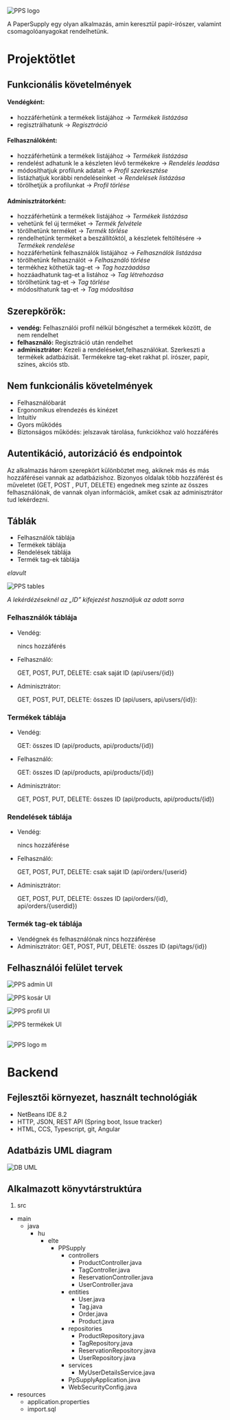 ![PPS logo](/images/logo-text-black-mini.png)

A PaperSupply egy olyan alkalmazás, amin keresztül papír-írószer, valamint csomagolóanyagokat rendelhetünk.

# Projektötlet

## Funkcionális követelmények

#### Vendégként:
- hozzáférhetünk a termékek listájához → *Termékek* *listázása*
- regisztrálhatunk → *Regisztráció*

#### Felhasználóként:
- hozzáférhetünk a termékek listájához → *Termékek* *listázása*
- rendelést adhatunk le a készleten lévő termékekre → *Rendelés* *leadása*
- módosíthatjuk profilunk adatait → *Profil* *szerkesztése*
- listázhatjuk korábbi rendeléseinket → *Rendelések* *listázása*
- törölhetjük a profilunkat → *Profil* *törlése*

#### Adminisztrátorként:
- hozzáférhetünk a termékek listájához → *Termékek* *listázása*
- vehetünk fel új terméket → *Termék* *felvétele*
- törölhetünk terméket → *Termék* *törlése*
- rendelhetünk terméket a beszállítóktól, a készletek feltöltésére →  *Termékek* *rendelése*
- hozzáférhetünk felhasználók listájához → *Felhasználók* *listázása*
- törölhetünk felhasználót → *Felhasználó* *törlése*
- termékhez köthetük tag-et → *Tag* *hozzáadása*
- hozzáadhatunk tag-et a listához → *Tag* *létrehozása*
- törölhetünk tag-et → *Tag* *törlése*
- módosíthatunk tag-et → *Tag* *módosítása*

## Szerepkörök:
- **vendég:** Felhasználói profil nélkül böngészhet a termékek között, de nem rendelhet
- **felhasználó:** Regisztráció után rendelhet
- **adminisztrátor:** Kezeli a rendeléseket,felhasználókat. Szerkeszti a termékek adatbázisát. Termékekre tag-eket rakhat pl. írószer, papír, színes, akciós stb.

## Nem funkcionális követelmények
- Felhasználóbarát
- Ergonomikus elrendezés és kinézet
- Intuitív
- Gyors működés
- Biztonságos működés: jelszavak tárolása, funkciókhoz való hozzáférés

## Autentikáció, autorizáció és endpointok
Az alkalmazás három szerepkört különböztet meg, akiknek más és más hozzáférései vannak az adatbázishoz. Bizonyos oldalak több hozzáférést és műveletet (GET, POST , PUT, DELETE) engednek meg szinte az összes felhasználónak, de vannak olyan információk, amiket csak az adminisztrátor tud lekérdezni.

## Táblák
-	Felhasználók táblája
-	Termékek táblája
-	Rendelések táblája
-	Termék tag-ek táblája

*elavult*

![PPS tables](/images/tables.png)

*A lekérdézéseknél az „ID” kifejezést használjuk az adott sorra*

### Felhasználók táblája
- 	Vendég: 

	nincs hozzáférés
-	Felhasználó: 

	GET, POST, PUT, DELETE: csak saját ID (api/users/{id}) 
-	Adminisztrátor:	

	GET, POST, PUT, DELETE: összes ID (api/users, api/users/{id}): 

### Termékek táblája
-	Vendég: 

	GET: összes ID (api/products, api/products/{id})
-	Felhasználó:

	GET: összes ID (api/products, api/products/{id})
-	Adminisztrátor:

	GET, POST, PUT, DELETE:  összes ID (api/products, api/products/{id})

### Rendelések táblája
-	Vendég: 

	nincs hozzáférése
-	Felhasználó:

	GET, POST, PUT, DELETE: csak saját ID (api/orders/{userid}
-	Adminisztrátor:	

	GET, POST, PUT, DELETE:  összes ID (api/orders/{id},  api/orders/{userdid})

### Termék tag-ek táblája
-	Vendégnek és felhasználónak nincs hozzáférése
-	Adminisztrátor:	GET, POST, PUT, DELETE:  összes ID (api/tags/{id})

## Felhasználói felület tervek
![PPS admin UI](/images/admin.png)

![PPS kosár UI](/images/kosar.png)

![PPS profil UI](/images/profil.png)

![PPS termékek UI](/images/termekek.png)
##

![PPS logo m](/images/logo-mini.png)

# Backend

## Fejlesztői környezet, használt technológiák
- NetBeans IDE 8.2
- HTTP, JSON, REST API (Spring boot, Issue tracker)
- HTML, CCS, Typescript, git, Angular

## Adatbázis UML diagram
![DB UML](/images/db_uml.PNG)

## Alkalmazott könyvtárstruktúra
1. src
- main
	- java
		- hu
			- elte
				- PPSupply
					- controllers
						- ProductController.java
						- TagController.java
						- ReservationController.java
						- UserController.java
					- entities
						- User.java
						- Tag.java
						- Order.java
						- Product.java
					- repositories
						- ProductRepository.java
						- TagRepository.java
						- ReservationRepository.java
						- UserRepository.java
					- services
						- MyUserDetailsService.java
					- PpSupplyApplication.java
					- WebSecurityConfig.java
- resources
	- application.properties
	- import.sql

